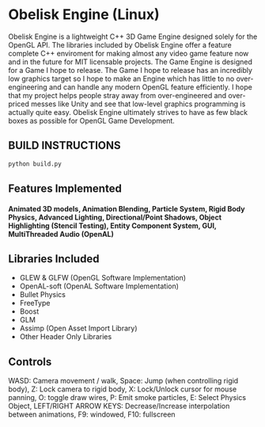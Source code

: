 # Obelisk Engine (Linux)
Obelisk Engine is a lightweight C++ 3D Game Engine designed solely for the OpenGL API. The libraries included by Obelisk Engine offer a feature complete C++ enviroment for making almost any video game feature now and in the future for MIT licensable projects. The Game Engine is designed for a Game I hope to release. The Game I hope to release has an incredibly low graphics target so I hope to make an Engine which has little to no over-engineering and can handle any modern OpenGL feature efficiently. I hope that my project helps people stray away from over-engineered and over-priced messes like Unity and see that low-level graphics programming is actually quite easy. Obelisk Engine ultimately strives to have as few black boxes as possible for OpenGL Game Development.

## BUILD INSTRUCTIONS
```bash
python build.py
```
## Features Implemented 
#### Animated 3D models, Animation Blending, Particle System, Rigid Body Physics, Advanced Lighting, Directional/Point Shadows, Object Highlighting (Stencil Testing), Entity Component System, GUI, MultiThreaded Audio (OpenAL)

## Libraries Included
- GLEW & GLFW (OpenGL Software Implementation)
- OpenAL-soft (OpenAL Software Implementation)
- Bullet Physics
- FreeType
- Boost
- GLM
- Assimp (Open Asset Import Library)
- Other Header Only Libraries

## Controls
WASD: Camera movement / walk,
Space: Jump (when controlling rigid body),
Z: Lock camera to rigid body,
X: Lock/Unlock cursor for mouse panning,
O: toggle draw wires,
P: Emit smoke particles,
E: Select Physics Object,
LEFT/RIGHT ARROW KEYS: Decrease/Increase interpolation between animations,
F9: windowed,
F10: fullscreen
